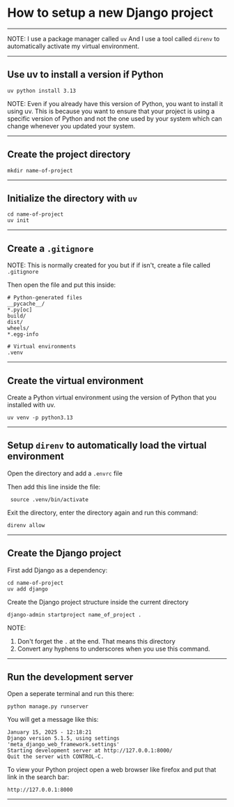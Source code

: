 # How to setup a new Django project
_______________________________________________________________________________

NOTE: I use a package manager called `uv`
And I use a tool called `direnv` to automatically 
activate my virtual environment.
_______________________________________________________________________________
## Use uv to install a version if Python

```
uv python install 3.13
```

NOTE: Even if you already have this version of Python, you want to install
it using uv. This is because you want to ensure that your project is using
a specific version of Python and not the one used by your system which can
change whenever you updated your system.

_______________________________________________________________________________
## Create the project directory

```
mkdir name-of-project
```
_______________________________________________________________________________
## Initialize the directory with `uv`

```
cd name-of-project
uv init 
```

_______________________________________________________________________________
## Create a `.gitignore`

NOTE: This is normally created for you but if if isn't, create a file called
`.gitignore`

Then open the file and put this inside:
```gitignore
# Python-generated files
__pycache__/
*.py[oc]
build/
dist/
wheels/
*.egg-info

# Virtual environments
.venv
```

_______________________________________________________________________________
## Create the virtual environment

Create a Python virtual environment using the version of Python that you
installed with uv.
```
uv venv -p python3.13
```
_______________________________________________________________________________
## Setup `direnv` to automatically load the virtual environment

Open the directory and add a `.envrc` file

Then add this line inside the file:

```
 source .venv/bin/activate
```

Exit the directory, enter the directory again and run this command:
```
direnv allow
```

_______________________________________________________________________________
## Create the Django project

First add Django as a dependency:
```
cd name-of-project
uv add django
```

Create the Django project structure inside the current directory
```
django-admin startproject name_of_project .
```

NOTE:
1. Don't forget the `.` at the end. That means this directory
2. Convert any hyphens to underscores when you use this command.

_______________________________________________________________________________
## Run the development server

Open a seperate terminal and run this there:
```
python manage.py runserver
```

You will get a message like this:

```
January 15, 2025 - 12:18:21
Django version 5.1.5, using settings 'meta_django_web_framework.settings'
Starting development server at http://127.0.0.1:8000/
Quit the server with CONTROL-C.
```

To view your Python project open a web browser like firefox and put that
link in the search bar:

```
http://127.0.0.1:8000
```

_______________________________________________________________________________
